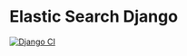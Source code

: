 # Elastic Search Django


[![Django CI](https://github.com/monikanaik/Elasticsearch/actions/workflows/django.yml/badge.svg)](https://github.com/monikanaik/Elasticsearch/actions/workflows/django.yml)
